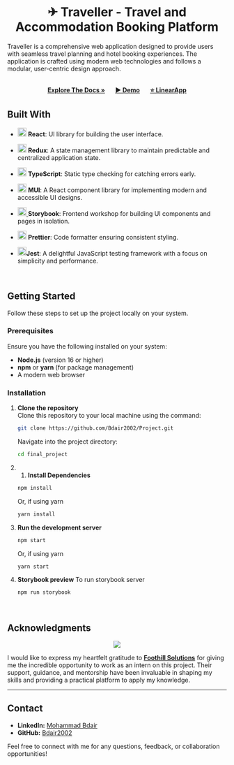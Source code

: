 <a name="home"></a>
<div align="center">
  <a href="https://github.com/Bdair2002/Project">
 
  </a>

  <h1 align="center">✈ Traveller - Travel and Accommodation Booking Platform</h1>
  
</div>
  <p>
    Traveller is a comprehensive web application designed to provide users with seamless travel planning and hotel booking experiences. The application is crafted using modern web technologies and follows a modular, user-centric design approach.
  </p>
  <br>
   <div align="center">
          <a href="https://github.com/Bdair2002/Project/wiki"><strong>Explore The Docs »</strong></a>
         &nbsp;&nbsp;&nbsp;&nbsp;
         <a href="https://674afc1387420ffd43485475--snazzy-cheesecake-a0fc85.netlify.app/"><strong>▶️ Demo</strong></a>
      &nbsp;&nbsp;&nbsp;&nbsp;
         <a href="https://linear.app/bdairintern/project/final-project-954d9c4dd0f0/"><strong> ⭐ LinearApp </strong></a>
</div>


## Built With

- [<img src="https://user-images.githubusercontent.com/25181517/183897015-94a058a6-b86e-4e42-a37f-bf92061753e5.png" alt="React" width="20" height="20"/>](https://react.dev/) **React**: UI library for building the user interface.
- [<img src="https://user-images.githubusercontent.com/25181517/187896150-cc1dcb12-d490-445c-8e4d-1275cd2388d6.png" alt="Redux" width="20" height="20"/>](https://docs.pmnd.rs/zustand/getting-started/introduction) **Redux**:  A state management library to maintain predictable and centralized application state.
- [<img src="https://user-images.githubusercontent.com/25181517/183890598-19a0ac2d-e88a-4005-a8df-1ee36782fde1.png" alt="TypeScript" width="20" height="20"/>](https://www.typescriptlang.org/) **TypeScript**: Static type checking for catching errors early.
- [<img src="https://user-images.githubusercontent.com/25181517/189716630-fe6c084c-6c66-43af-aa49-64c8aea4a5c2.png" alt="MUI" width="20" height="20"/>](https://mui.com/) **MUI**: A React component library for implementing modern and accessible UI designs.

- [<img src="https://user-images.githubusercontent.com/62269745/197410201-d707e69d-5ec4-49a0-a482-c2df4d15662d.png" alt="Storybook" width="20" height="20"/>
](https://storybook.js.org/) **Storybook**: Frontend workshop for building UI components and pages in isolation.
- [<img src="https://pbs.twimg.com/profile_images/925713973789560832/uiRIO5mN_400x400.jpg" alt="Prettier" width="20" height="20"/>](https://prettier.io/) **Prettier**: Code formatter ensuring consistent styling.
- <img src="https://user-images.githubusercontent.com/25181517/187955005-f4ca6f1a-e727-497b-b81b-93fb9726268e.png" alt="Jest" width="20" height="20"/>**Jest**: A delightful JavaScript testing framework with a focus on simplicity and performance.
<br>

  ## Getting Started

Follow these steps to set up the project locally on your system.

### Prerequisites

Ensure you have the following installed on your system:

- **Node.js** (version 16 or higher)  
- **npm** or **yarn** (for package management)  
- A modern web browser

### Installation

1. **Clone the repository**  
   Clone this repository to your local machine using the command:
   ```bash
   git clone https://github.com/Bdair2002/Project.git
   ```
   Navigate into the project directory:
   ```bash
   cd final_project
   ```
2. 1. **Install Dependencies**  
   ```bash
   npm install
   ```
   Or, if using yarn
   ```bash
   yarn install
   ```
3. **Run the development server**  
   ```bash
   npm start
   ```
   Or, if using yarn
   ```bash
   yarn start
   ```
4. **Storybook preview**
   To run storybook server
   ```bash
   npm run storybook
   ```
   <br/>

## Acknowledgments
<div align="center"> 
<img src="https://user-images.githubusercontent.com/62269745/174906068-aad23112-20fe-4ec8-877f-3ee1d9ec0a69.png#gh-dark-mode-only"/></div>

I would like to express my heartfelt gratitude to **[Foothill Solutions](https://www.foothillsolutions.com/)** for giving me the incredible opportunity to work as an intern on this project. Their support, guidance, and mentorship have been invaluable in shaping my skills and providing a practical platform to apply my knowledge.  

---

## Contact

- **LinkedIn:** [Mohammad Bdair](https://github.com/Bdair2002)  
- **GitHub:** [Bdair2002](https://github.com/Bdair2002)  

Feel free to connect with me for any questions, feedback, or collaboration opportunities!
